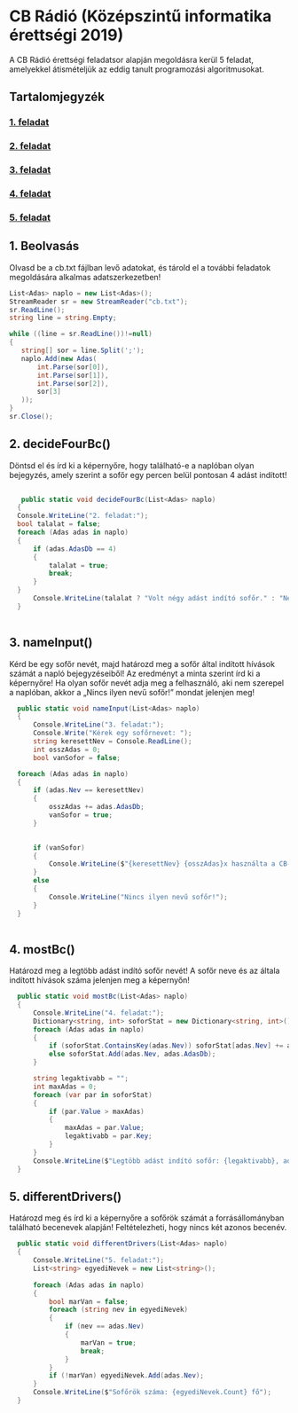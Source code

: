 # CB Rádió (Középszintű informatika érettségi 2019)

A CB Rádió érettségi feladatsor alapján megoldásra kerül 5 feladat, amelyekkel átismételjük az eddig tanult programozási algoritmusokat.

## Tartalomjegyzék
  ### [1. feladat](#Beolvasás)
  ### [2. feladat](#decideFourBc())
  ### [3. feladat](#nameInput())
  ### [4. feladat](#mostBc())
  ### [5. feladat](#differentDrivers())
  
## 1. Beolvasás
  Olvasd be a cb.txt fájlban levő adatokat, és tárold el a további feladatok megoldására alkalmas adatszerkezetben!
  ```c#
 List<Adas> naplo = new List<Adas>();
StreamReader sr = new StreamReader("cb.txt");
 sr.ReadLine(); 
 string line = string.Empty;

 while ((line = sr.ReadLine())!=null)
 {
     string[] sor = line.Split(';');
     naplo.Add(new Adas(
         int.Parse(sor[0]),
         int.Parse(sor[1]),
         int.Parse(sor[2]),
         sor[3]
     ));
 }
 sr.Close();

  ```

## 2. decideFourBc()
  Döntsd el és írd ki a képernyőre, hogy található-e a naplóban olyan
  bejegyzés, amely szerint a sofőr egy percen belül pontosan 4 adást indított!
  
  ```c#
    
     public static void decideFourBc(List<Adas> naplo)
    {
    Console.WriteLine("2. feladat:");
    bool talalat = false;
    foreach (Adas adas in naplo)
    {
        if (adas.AdasDb == 4)
        {
            talalat = true;
            break;
        }
    }
        Console.WriteLine(talalat ? "Volt négy adást indító sofőr." : "Nem volt négy adást indító sofőr.");
    }
    
  ```

## 3. nameInput()
  Kérd be egy sofőr nevét, majd határozd meg a sofőr által indított hívások
  számát a napló bejegyzéseiből! Az eredményt a minta szerint írd ki a képernyőre! Ha olyan
  sofőr nevét adja meg a felhasználó, aki nem szerepel a naplóban, akkor a „Nincs ilyen nevű
  sofőr!” mondat jelenjen meg!

  ```c#
    public static void nameInput(List<Adas> naplo)
    {
        Console.WriteLine("3. feladat:");
        Console.Write("Kérek egy sofőrnevet: ");
        string keresettNev = Console.ReadLine();
        int osszAdas = 0;
        bool vanSofor = false;

    foreach (Adas adas in naplo)
    {
        if (adas.Nev == keresettNev)
        {
            osszAdas += adas.AdasDb;
            vanSofor = true;
        }
        

        if (vanSofor)
        {
            Console.WriteLine($"{keresettNev} {osszAdas}x használta a CB-rádiót.");
        }
        else
        {
            Console.WriteLine("Nincs ilyen nevű sofőr!");
        }
    }
    
  ```

## 4. mostBc()
  Határozd meg a legtöbb adást indító sofőr nevét! A sofőr neve és az általa indított hívások
  száma jelenjen meg a képernyőn!
  
  ```c#
    public static void mostBc(List<Adas> naplo)
    {
        Console.WriteLine("4. feladat:");
        Dictionary<string, int> soforStat = new Dictionary<string, int>();
        foreach (Adas adas in naplo)
        {
            if (soforStat.ContainsKey(adas.Nev)) soforStat[adas.Nev] += adas.AdasDb;
            else soforStat.Add(adas.Nev, adas.AdasDb);
        }

        string legaktivabb = "";
        int maxAdas = 0;
        foreach (var par in soforStat)
        {
            if (par.Value > maxAdas)
            {
                maxAdas = par.Value;
                legaktivabb = par.Key;
            }
        }
        Console.WriteLine($"Legtöbb adást indító sofőr: {legaktivabb}, adások száma: {maxAdas}");
    }
  ```

## 5. differentDrivers()
  Határozd meg és írd ki a képernyőre a sofőrök számát a forrásállományban található
  becenevek alapján! Feltételezheti, hogy nincs két azonos becenév. 

  ```c#
    public static void differentDrivers(List<Adas> naplo)
    {
        Console.WriteLine("5. feladat:");
        List<string> egyediNevek = new List<string>();
    
        foreach (Adas adas in naplo)
        {
            bool marVan = false;
            foreach (string nev in egyediNevek)
            {
                if (nev == adas.Nev)
                {
                    marVan = true;
                    break;
                }
            }
            if (!marVan) egyediNevek.Add(adas.Nev);
        }
        Console.WriteLine($"Sofőrök száma: {egyediNevek.Count} fő");
    }
  ```
  
